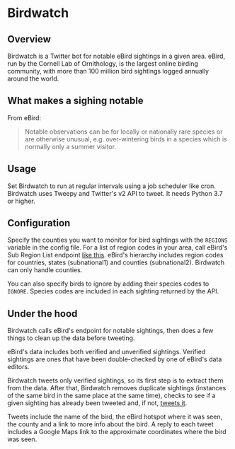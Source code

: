 # Birdwatch

## Overview
Birdwatch is a Twitter bot for notable eBird sightings in a given area. eBird, run by the Cornell Lab of Ornithology, is the largest online birding community, with more than 100 million bird sightings logged annually around the world.

## What makes a sighing notable

From eBird:
> Notable observations can be for locally or nationally rare species or are otherwise unusual, e.g. over-wintering birds in a species which is normally only a summer visitor.

## Usage
Set Birdwatch to run at regular intervals using a job scheduler like cron. Birdwatch uses Tweepy and Twitter's v2 API to tweet. It needs Python 3.7 or higher.

## Configuration
Specify the counties you want to monitor for bird sightings with the `REGIONS`  variable in the config file. For a list of region codes in your area, call eBird's Sub Region List endpoint [like this](https://documenter.getpostman.com/view/664302/S1ENwy59#382da1c8-8bff-4926-936a-a1f8b065e7d5). eBird's hierarchy includes region codes for countries, states (subnational1) and counties (subnational2). Birdwatch can only handle counties.

You can also specify birds to ignore by adding their species codes to `IGNORE`. Species codes are included in each sighting returned by the API.

## Under the hood
Birdwatch calls eBird's endpoint for notable sightings, then does a few things to clean up the data before tweeting.

eBird's data includes both verified and unverified sightings. Verified sightings are ones that have been double-checked by one of eBird's data editors.

Birdwatch tweets only verified sightings, so its first step is to extract them from the data. After that, Birdwatch removes duplicate sightings (instances of the same bird in the same place at the same time), checks to see if a given sighting has already been tweeted and, if not, [tweets it](https://twitter.com/DFWBirds/status/1510429478824169478).

Tweets include the name of the bird, the eBird hotspot where it was seen, the county and a link to more info about the bird. A reply to each tweet includes a Google Maps link to the approximate coordinates where the bird was seen.